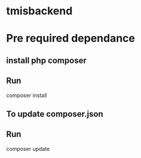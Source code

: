 # tmisbackend
# Pre required dependance 
## install php composer
## Run 
   composer install
## To update composer.json
## Run
   composer update

